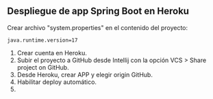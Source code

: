 ## Despliegue de app Spring Boot en Heroku

Crear archivo "system.properties" en el contenido del proyecto:

```
java.runtime.version=17
```

1. Crear cuenta en Heroku.
2. Subir el proyecto a GitHub desde Intellij con la opción VCS > Share project on GitHub.
3. Desde Heroku, crear APP y elegir origin GitHub.
3. Habilitar deploy automático.
4. 
